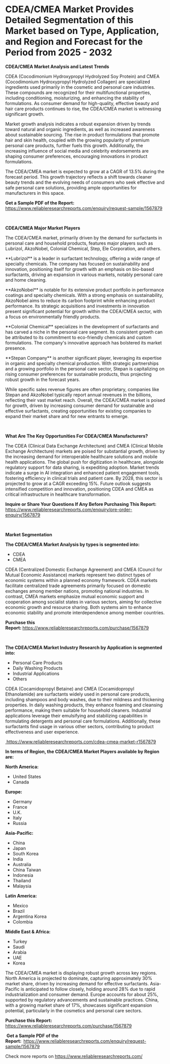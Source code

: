 <p><h1>CDEA/CMEA Market Provides Detailed Segmentation of this Market based on Type, Application, and Region and Forecast for the Period from 2025 - 2032</h1></p><p><strong>CDEA/CMEA Market Analysis and Latest Trends</strong></p>
<p><p>CDEA (Cocodimonium Hydroxypropyl Hydrolyzed Soy Protein) and CMEA (Cocodimonium Hydroxypropyl Hydrolyzed Collagen) are specialized ingredients used primarily in the cosmetic and personal care industries. These compounds are recognized for their multifunctional properties, including conditioning, moisturizing, and enhancing the stability of formulations. As consumer demand for high-quality, effective beauty and hair care products continues to rise, the CDEA/CMEA market is witnessing significant growth.</p><p>Market growth analysis indicates a robust expansion driven by trends toward natural and organic ingredients, as well as increased awareness about sustainable sourcing. The rise in product formulations that promote hair and skin health, coupled with the growing popularity of premium personal care products, further fuels this growth. Additionally, the increasing influence of social media and celebrity endorsements are shaping consumer preferences, encouraging innovations in product formulations.</p><p>The CDEA/CMEA market is expected to grow at a CAGR of 13.5% during the forecast period. This growth trajectory reflects a shift towards cleaner beauty trends and the evolving needs of consumers who seek effective and safe personal care solutions, providing ample opportunities for manufacturers in this space.</p></p>
<p><strong>Get a Sample PDF of the Report:&nbsp;</strong> <a href="https://www.reliableresearchreports.com/enquiry/request-sample/1567879?utm_campaign=3037&utm_medium=2&utm_source=Github&utm_content=ia&utm_term=23032025&utm_id=cdeacmea">https://www.reliableresearchreports.com/enquiry/request-sample/1567879</a></p>
<p>&nbsp;</p>
<p><strong>CDEA/CMEA Major Market Players</strong></p>
<p><p>The CDEA/CMEA market, primarily driven by the demand for surfactants in personal care and household products, features major players such as Lubrizol, AkzoNobel, Colonial Chemical, Step, Ele Corporation, and others.</p><p>**Lubrizol** is a leader in surfactant technology, offering a wide range of specialty chemicals. The company has focused on sustainability and innovation, positioning itself for growth with an emphasis on bio-based surfactants, driving an expansion in various markets, notably personal care and home cleaning.</p><p>**AkzoNobel** is notable for its extensive product portfolio in performance coatings and specialty chemicals. With a strong emphasis on sustainability, AkzoNobel aims to reduce its carbon footprint while enhancing product performance. Its strategic acquisitions and investments in innovation present significant potential for growth within the CDEA/CMEA sector, with a focus on environmentally friendly products.</p><p>**Colonial Chemical** specializes in the development of surfactants and has carved a niche in the personal care segment. Its consistent growth can be attributed to its commitment to eco-friendly chemicals and custom formulations. The company's innovative approach has bolstered its market presence.</p><p>**Stepan Company** is another significant player, leveraging its expertise in organic and specialty chemical production. With strategic partnerships and a growing portfolio in the personal care sector, Stepan is capitalizing on rising consumer preferences for sustainable products, thus projecting robust growth in the forecast years.</p><p>While specific sales revenue figures are often proprietary, companies like Stepan and AkzoNobel typically report annual revenues in the billions, reflecting their vast market reach. Overall, the CDEA/CMEA market is poised for growth, driven by increasing consumer demand for sustainable and effective surfactants, creating opportunities for existing companies to expand their market share and for new entrants to emerge.</p></p>
<p>&nbsp;</p>
<p><strong>What Are The Key Opportunities For CDEA/CMEA Manufacturers?</strong></p>
<p><p>The CDEA (Clinical Data Exchange Architecture) and CMEA (Clinical Mobile Exchange Architecture) markets are poised for substantial growth, driven by the increasing demand for interoperable healthcare solutions and mobile health applications. The global push for digitization in healthcare, alongside regulatory support for data sharing, is expediting adoption. Market trends indicate a surge in AI integration and enhanced patient engagement tools, fostering efficiency in clinical trials and patient care. By 2028, this sector is projected to grow at a CAGR exceeding 15%. Future outlook suggests intensified competition and innovation, positioning CDEA and CMEA as critical infrastructure in healthcare transformation.</p></p>
<p><strong>Inquire or Share Your Questions If Any Before Purchasing This Report:</strong> <a href="https://www.reliableresearchreports.com/enquiry/pre-order-enquiry/1567879?utm_campaign=3037&utm_medium=2&utm_source=Github&utm_content=ia&utm_term=23032025&utm_id=cdeacmea">https://www.reliableresearchreports.com/enquiry/pre-order-enquiry/1567879</a></p>
<p>&nbsp;</p>
<p><strong>Market Segmentation</strong></p>
<p><strong>The CDEA/CMEA Market Analysis by types is segmented into:</strong></p>
<p><ul><li>CDEA</li><li>CMEA</li></ul></p>
<p><p>CDEA (Centralized Domestic Exchange Agreement) and CMEA (Council for Mutual Economic Assistance) markets represent two distinct types of economic systems within a planned economy framework. CDEA markets facilitate centralized trade agreements primarily focused on domestic exchanges among member nations, promoting national industries. In contrast, CMEA markets emphasize mutual economic support and cooperation among socialist states in various sectors, aiming for collective economic growth and resource sharing. Both systems aim to enhance economic stability and promote interdependence among member countries.</p></p>
<p><strong>Purchase this Report:&nbsp;</strong><a href="https://www.reliableresearchreports.com/purchase/1567879?utm_campaign=3037&utm_medium=2&utm_source=Github&utm_content=ia&utm_term=23032025&utm_id=cdeacmea">https://www.reliableresearchreports.com/purchase/1567879</a></p>
<p>&nbsp;</p>
<p><strong>The CDEA/CMEA Market Industry Research by Application is segmented into:</strong></p>
<p><ul><li>Personal Care Products</li><li>Daily Washing Products</li><li>Industrial Applications</li><li>Others</li></ul></p>
<p><p>CDEA (Cocamidopropyl Betaine) and CMEA (Cocamidopropyl Ethanolamide) are surfactants widely used in personal care products, including shampoos and body washes, due to their mildness and thickening properties. In daily washing products, they enhance foaming and cleansing performance, making them suitable for household cleaners. Industrial applications leverage their emulsifying and stabilizing capabilities in formulating detergents and personal care formulations. Additionally, these surfactants find usage in various other sectors, contributing to product effectiveness and user experience.</p></p>
<p><a href="https://www.reliableresearchreports.com/cdea-cmea-market-r1567879?utm_campaign=3037&utm_medium=2&utm_source=Github&utm_content=ia&utm_term=23032025&utm_id=cdeacmea">&nbsp;https://www.reliableresearchreports.com/cdea-cmea-market-r1567879</a></p>
<p><strong>In terms of Region, the CDEA/CMEA Market Players available by Region are:</strong></p>
<p>
    <p> <strong> North America: </strong>
        <ul>
            <li>United States</li>
            <li>Canada</li>
        </ul>
        </p> 
    <p> <strong> Europe: </strong>
        <ul>
            <li>Germany</li>
            <li>France</li>
            <li>U.K.</li>
            <li>Italy</li>
            <li>Russia</li>
        </ul>
        </p> 
    <p> <strong> Asia-Pacific: </strong>
        <ul>
            <li>China</li>
            <li>Japan</li>
            <li>South Korea</li>
            <li>India</li>
            <li>Australia</li>
            <li>China Taiwan</li>
            <li>Indonesia</li>
            <li>Thailand</li>
            <li>Malaysia</li>
        </ul>
        </p> 
    <p> <strong> Latin America: </strong>
        <ul>
            <li>Mexico</li>
            <li>Brazil</li>
            <li>Argentina Korea</li>
            <li>Colombia</li>
        </ul>
        </p> 
    <p> <strong> Middle East & Africa: </strong>
        <ul>
            <li>Turkey</li>
            <li>Saudi</li>
            <li>Arabia</li>
            <li>UAE</li>
            <li>Korea</li>
        </ul>
    </p>
    </p>
<p><p>The CDEA/CMEA market is displaying robust growth across key regions. North America is projected to dominate, capturing approximately 30% market share, driven by increasing demand for effective surfactants. Asia-Pacific is anticipated to follow closely, holding around 28% due to rapid industrialization and consumer demand. Europe accounts for about 25%, supported by regulatory advancements and sustainable practices. China, with a growing market share of 17%, showcases significant expansion potential, particularly in the cosmetics and personal care sectors.</p></p>
<p><strong>Purchase this Report: </strong><a href="https://www.reliableresearchreports.com/purchase/1567879?utm_campaign=3037&utm_medium=2&utm_source=Github&utm_content=ia&utm_term=23032025&utm_id=cdeacmea">https://www.reliableresearchreports.com/purchase/1567879</a></p>
<p>&nbsp;<strong>Get a Sample PDF of the Report:&nbsp;&nbsp;</strong><a href="https://www.reliableresearchreports.com/enquiry/request-sample/1567879?utm_campaign=3037&utm_medium=2&utm_source=Github&utm_content=ia&utm_term=23032025&utm_id=cdeacmea">https://www.reliableresearchreports.com/enquiry/request-sample/1567879</a></p>
<p><strong></strong></p>
<p>Check more reports on <a href="https://www.reliableresearchreports.com/?utm_campaign=3037&utm_medium=2&utm_source=Github&utm_content=ia&utm_term=23032025&utm_id=cdeacmea">https://www.reliableresearchreports.com/</a></p>